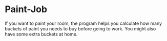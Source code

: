 # Paint-Job
If you want to paint your room, the program helps you calculate how many buckets of paint you needs to buy before going to work. You might also have some extra buckets at home. 
